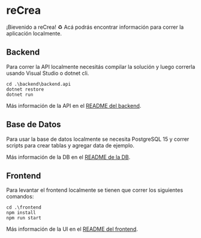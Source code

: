 # reCrea
¡Bievenido a reCrea! ♻️
Acá podrás encontrar información para correr la aplicación localmente.


## Backend
Para correr la API localmente necesitás compilar la solución y luego correrla usando Visual Studio o dotnet cli.

```
cd .\backend\backend.api
dotnet restore
dotnet run
```

Más información de la API en el [README del backend](backend/README.md).


## Base de Datos
Para usar la base de datos localmente se necesita PostgreSQL 15 y correr scripts para crear tablas y agregar data de ejemplo.

Más información de la DB en el [README de la DB](db/README.md).


## Frontend
Para levantar el frontend localmente se tienen que correr los siguientes comandos:

```
cd .\frontend
npm install
npm run start
```

Más información de la UI en el [README del frontend](frontend/README.md).
